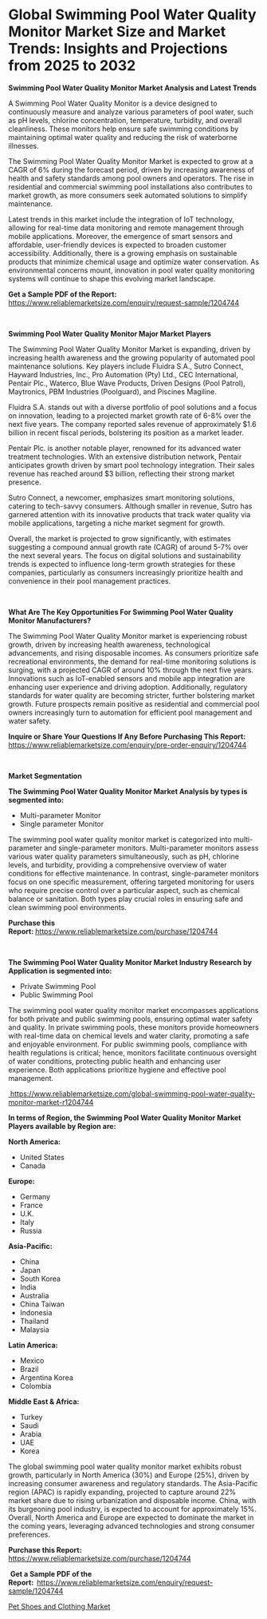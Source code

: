 <p><h1>Global Swimming Pool Water Quality Monitor Market Size and Market Trends: Insights and Projections from 2025 to 2032</h1></p><p><strong>Swimming Pool Water Quality Monitor Market Analysis and Latest Trends</strong></p>
<p><p>A Swimming Pool Water Quality Monitor is a device designed to continuously measure and analyze various parameters of pool water, such as pH levels, chlorine concentration, temperature, turbidity, and overall cleanliness. These monitors help ensure safe swimming conditions by maintaining optimal water quality and reducing the risk of waterborne illnesses.</p><p>The Swimming Pool Water Quality Monitor Market is expected to grow at a CAGR of 6% during the forecast period, driven by increasing awareness of health and safety standards among pool owners and operators. The rise in residential and commercial swimming pool installations also contributes to market growth, as more consumers seek automated solutions to simplify maintenance.</p><p>Latest trends in this market include the integration of IoT technology, allowing for real-time data monitoring and remote management through mobile applications. Moreover, the emergence of smart sensors and affordable, user-friendly devices is expected to broaden customer accessibility. Additionally, there is a growing emphasis on sustainable products that minimize chemical usage and optimize water conservation. As environmental concerns mount, innovation in pool water quality monitoring systems will continue to shape this evolving market landscape.</p></p>
<p><strong>Get a Sample PDF of the Report:&nbsp;</strong> <a href="https://www.reliablemarketsize.com/enquiry/request-sample/1204744?utm_campaign=2747&utm_medium=2&utm_source=Github&utm_content=ia&utm_term=26032025&utm_id=swimming-pool-water-quality-monitor">https://www.reliablemarketsize.com/enquiry/request-sample/1204744</a></p>
<p>&nbsp;</p>
<p><strong>Swimming Pool Water Quality Monitor Major Market Players</strong></p>
<p><p>The Swimming Pool Water Quality Monitor Market is expanding, driven by increasing health awareness and the growing popularity of automated pool maintenance solutions. Key players include Fluidra S.A., Sutro Connect, Hayward Industries, Inc., Pro Automation (Pty) Ltd., CEC International, Pentair Plc., Waterco, Blue Wave Products, Driven Designs (Pool Patrol), Maytronics, PBM Industries (Poolguard), and Piscines Magiline.</p><p>Fluidra S.A. stands out with a diverse portfolio of pool solutions and a focus on innovation, leading to a projected market growth rate of 6-8% over the next five years. The company reported sales revenue of approximately $1.6 billion in recent fiscal periods, bolstering its position as a market leader.</p><p>Pentair Plc. is another notable player, renowned for its advanced water treatment technologies. With an extensive distribution network, Pentair anticipates growth driven by smart pool technology integration. Their sales revenue has reached around $3 billion, reflecting their strong market presence.</p><p>Sutro Connect, a newcomer, emphasizes smart monitoring solutions, catering to tech-savvy consumers. Although smaller in revenue, Sutro has garnered attention with its innovative products that track water quality via mobile applications, targeting a niche market segment for growth.</p><p>Overall, the market is projected to grow significantly, with estimates suggesting a compound annual growth rate (CAGR) of around 5-7% over the next several years. The focus on digital solutions and sustainability trends is expected to influence long-term growth strategies for these companies, particularly as consumers increasingly prioritize health and convenience in their pool management practices.</p></p>
<p>&nbsp;</p>
<p><strong>What Are The Key Opportunities For Swimming Pool Water Quality Monitor Manufacturers?</strong></p>
<p><p>The Swimming Pool Water Quality Monitor market is experiencing robust growth, driven by increasing health awareness, technological advancements, and rising disposable incomes. As consumers prioritize safe recreational environments, the demand for real-time monitoring solutions is surging, with a projected CAGR of around 10% through the next five years. Innovations such as IoT-enabled sensors and mobile app integration are enhancing user experience and driving adoption. Additionally, regulatory standards for water quality are becoming stricter, further bolstering market growth. Future prospects remain positive as residential and commercial pool owners increasingly turn to automation for efficient pool management and water safety.</p></p>
<p><strong>Inquire or Share Your Questions If Any Before Purchasing This Report:</strong> <a href="https://www.reliablemarketsize.com/enquiry/pre-order-enquiry/1204744?utm_campaign=2747&utm_medium=2&utm_source=Github&utm_content=ia&utm_term=26032025&utm_id=swimming-pool-water-quality-monitor">https://www.reliablemarketsize.com/enquiry/pre-order-enquiry/1204744</a></p>
<p>&nbsp;</p>
<p><strong>Market Segmentation</strong></p>
<p><strong>The Swimming Pool Water Quality Monitor Market Analysis by types is segmented into:</strong></p>
<p><ul><li>Multi-parameter Monitor</li><li>Single parameter Monitor</li></ul></p>
<p><p>The swimming pool water quality monitor market is categorized into multi-parameter and single-parameter monitors. Multi-parameter monitors assess various water quality parameters simultaneously, such as pH, chlorine levels, and turbidity, providing a comprehensive overview of water conditions for effective maintenance. In contrast, single-parameter monitors focus on one specific measurement, offering targeted monitoring for users who require precise control over a particular aspect, such as chemical balance or sanitation. Both types play crucial roles in ensuring safe and clean swimming pool environments.</p></p>
<p><strong>Purchase this Report:&nbsp;</strong><a href="https://www.reliablemarketsize.com/purchase/1204744?utm_campaign=2747&utm_medium=2&utm_source=Github&utm_content=ia&utm_term=26032025&utm_id=swimming-pool-water-quality-monitor">https://www.reliablemarketsize.com/purchase/1204744</a></p>
<p>&nbsp;</p>
<p><strong>The Swimming Pool Water Quality Monitor Market Industry Research by Application is segmented into:</strong></p>
<p><ul><li>Private Swimming Pool</li><li>Public Swimming Pool</li></ul></p>
<p><p>The swimming pool water quality monitor market encompasses applications for both private and public swimming pools, ensuring optimal water safety and quality. In private swimming pools, these monitors provide homeowners with real-time data on chemical levels and water clarity, promoting a safe and enjoyable environment. For public swimming pools, compliance with health regulations is critical; hence, monitors facilitate continuous oversight of water conditions, protecting public health and enhancing user experience. Both applications prioritize hygiene and effective pool management.</p></p>
<p><a href="https://www.reliablemarketsize.com/global-swimming-pool-water-quality-monitor-market-r1204744?utm_campaign=2747&utm_medium=2&utm_source=Github&utm_content=ia&utm_term=26032025&utm_id=swimming-pool-water-quality-monitor">&nbsp;https://www.reliablemarketsize.com/global-swimming-pool-water-quality-monitor-market-r1204744</a></p>
<p><strong>In terms of Region, the Swimming Pool Water Quality Monitor Market Players available by Region are:</strong></p>
<p>
    <p> <strong> North America: </strong>
        <ul>
            <li>United States</li>
            <li>Canada</li>
        </ul>
        </p> 
    <p> <strong> Europe: </strong>
        <ul>
            <li>Germany</li>
            <li>France</li>
            <li>U.K.</li>
            <li>Italy</li>
            <li>Russia</li>
        </ul>
        </p> 
    <p> <strong> Asia-Pacific: </strong>
        <ul>
            <li>China</li>
            <li>Japan</li>
            <li>South Korea</li>
            <li>India</li>
            <li>Australia</li>
            <li>China Taiwan</li>
            <li>Indonesia</li>
            <li>Thailand</li>
            <li>Malaysia</li>
        </ul>
        </p> 
    <p> <strong> Latin America: </strong>
        <ul>
            <li>Mexico</li>
            <li>Brazil</li>
            <li>Argentina Korea</li>
            <li>Colombia</li>
        </ul>
        </p> 
    <p> <strong> Middle East & Africa: </strong>
        <ul>
            <li>Turkey</li>
            <li>Saudi</li>
            <li>Arabia</li>
            <li>UAE</li>
            <li>Korea</li>
        </ul>
    </p>
    </p>
<p><p>The global swimming pool water quality monitor market exhibits robust growth, particularly in North America (30%) and Europe (25%), driven by increasing consumer awareness and regulatory standards. The Asia-Pacific region (APAC) is rapidly expanding, projected to capture around 22% market share due to rising urbanization and disposable income. China, with its burgeoning pool industry, is expected to account for approximately 15%. Overall, North America and Europe are expected to dominate the market in the coming years, leveraging advanced technologies and strong consumer preferences.</p></p>
<p><strong>Purchase this Report: </strong><a href="https://www.reliablemarketsize.com/purchase/1204744?utm_campaign=2747&utm_medium=2&utm_source=Github&utm_content=ia&utm_term=26032025&utm_id=swimming-pool-water-quality-monitor">https://www.reliablemarketsize.com/purchase/1204744</a></p>
<p>&nbsp;<strong>Get a Sample PDF of the Report:&nbsp;&nbsp;</strong><a href="https://www.reliablemarketsize.com/enquiry/request-sample/1204744?utm_campaign=2747&utm_medium=2&utm_source=Github&utm_content=ia&utm_term=26032025&utm_id=swimming-pool-water-quality-monitor">https://www.reliablemarketsize.com/enquiry/request-sample/1204744</a></p>
<p><strong></strong></p>
<p><p><a href="https://github.com/waverlyam689/Market-Research-Report-List-1/blob/main/pet-shoes-and-clothing-market.md?utm_campaign=2747&utm_medium=2&utm_source=Github&utm_content=ia&utm_term=26032025&utm_id=swimming-pool-water-quality-monitor">Pet Shoes and Clothing Market</a></p></p>